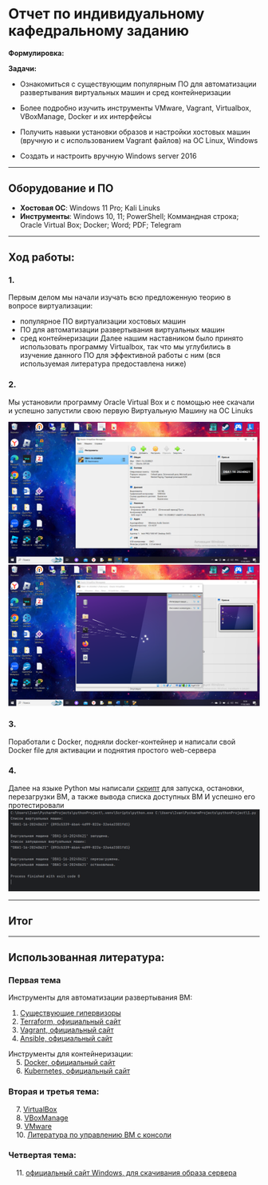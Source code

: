# Отчет по индивидуальному кафедральному заданию
**Формулировка:** 

**Задачи:**

* Ознакомиться с существующим популярным ПО для автоматизации развертывания виртуальных машин и сред контейнеризации

* Более подробно изучить инструменты VMware, Vagrant, Virtualbox, VBoxManage, Docker и их интерфейсы

* Получить навыки установки образов и настройки хостовых машин (вручную и с использованием Vagrant файлов) на ОС Linux, Windows

* Создать и настроить вручную Windows server 2016

---

## Оборудование и ПО

- **Хостовая ОС**: Windows 11 Pro; Kali Linuks 
- **Инструменты**: Windows 10, 11; PowerShell; Коммандная строка; Oracle Virtual Box; Docker; Word; PDF; Telegram

---

## Ход работы:

### 1. 
Первым делом мы начали изучать всю предложенную теорию в вопросе виртуализации:
- популярное ПО виртуализации хостовых машин
- ПО для автоматизации развертывания виртуальных машин
- сред контейнеризации
Далее нашим наставником было принято использовать программу Virtualbox, так что мы углубились в изучение данного ПО для эффективной работы с ним (вся используемая литература предоставлена ниже)

### 2. 
Мы установили программу Oracle Virtual Box и с помощью нее скачали и успешно запустили свою первую Виртуальную Машину на ОС Linuks

![фото ВМ 2](https://github.com/Galaxy-1337/practice/blob/main/docs/media/personal_task/pt_2.png)
![фото ВМ 1](https://github.com/Galaxy-1337/practice/blob/main/docs/media/personal_task/pt_1.png)

### 3.
Поработали с Docker, подняли docker-контейнер и написали свой Docker file для активации и поднятия простого web-сервера 

### 4.
Далее на языке Python мы написали [скрипт](https://github.com/Galaxy-1337/practice/blob/main/docs/media/personal_task/scrypt.py) для запуска, остановки, перезагрузки ВМ, а также вывода списка доступных ВМ
И успешно его протестировали
![фото ВМ 3](https://github.com/Galaxy-1337/practice/blob/main/docs/media/personal_task/pt_3.png)

---

## Итог

---

## Использованная литература:
### Первая тема

Инструменты для автоматизации развертывания ВМ:
1. [Существующие гипервизоры](https://servermall.ru/blog/kakoy-gipervizor-vybrat/)
2. [Terraform, официальный сайт](https://www.terraform.io/)
3. [Vagrant, официальный сайт](https://www.vagrantup.com/)
4. [Ansible, официальный сайт](https://www.ansible.com/)

Инструменты для контейнеризации:  
&nbsp;&nbsp;&nbsp;&nbsp;5. [Docker, официальный сайт](https://www.docker.com/)  
&nbsp;&nbsp;&nbsp;&nbsp;6. [Kubernetes, официальный сайт](https://kubernetes.io/)

### Вторая и третья тема:
&nbsp;&nbsp;&nbsp;&nbsp;7. [VirtualBox](https://ru.wikipedia.org/wiki/VirtualBox)  
&nbsp;&nbsp;&nbsp;&nbsp;8. [VBoxManage](https://www.virtualbox.org/manual/ch08.html#vboxmanage-cloud)  
&nbsp;&nbsp;&nbsp;&nbsp;9. [VMware](https://habr.com/ru/companies/kingston_technology/articles/484732/)  
&nbsp;&nbsp;&nbsp;&nbsp;10. [Литература по управлению ВМ с консоли](https://www.oracle.com/technical-resources/articles/it-infrastructure/admin-manage-vbox-cli.html)  

### Четвертая тема:
&nbsp;&nbsp;&nbsp;&nbsp;11. [официальный сайт Windows, для скачивания образа сервера](https://www.microsoft.com/en-us/evalcenter/download-windows-server-2016)
